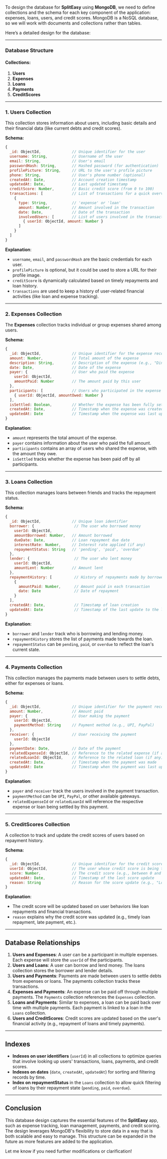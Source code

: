 To design the database for **SplitEasy** using **MongoDB**, we need to define collections and the schema for each key component of the application: expenses, loans, users, and credit scores. MongoDB is a NoSQL database, so we will work with documents and collections rather than tables.

Here’s a detailed design for the database:

---

### **Database Structure**

#### **Collections:**
1. **Users**
2. **Expenses**
3. **Loans**
4. **Payments**
5. **CreditScores**

---

### 1. **Users Collection**
This collection stores information about users, including basic details and their financial data (like current debts and credit scores).

**Schema:**

```js
{
  _id: ObjectId,              // Unique identifier for the user
  username: String,           // Username of the user
  email: String,              // User's email
  passwordHash: String,       // Hashed password (for authentication)
  profilePicture: String,     // URL to the user's profile picture
  phone: String,              // User's phone number (optional)
  createdAt: Date,            // Account creation timestamp
  updatedAt: Date,            // Last updated timestamp
  creditScore: Number,        // Basic credit score (from 0 to 100)
  transactions: [             // List of transactions for a quick overview
    {
      type: String,           // 'expense' or 'loan'
      amount: Number,         // Amount involved in the transaction
      date: Date,             // Date of the transaction
      involvedUsers: [        // List of users involved in the transaction
        { userId: ObjectId, amount: Number }
      ]
    }
  ]
}
```

**Explanation**:
- `username`, `email`, and `passwordHash` are the basic credentials for each user.
- `profilePicture` is optional, but it could be used to store a URL for their profile image.
- `creditScore` is dynamically calculated based on timely repayments and loan history.
- `transactions` are used to keep a history of user-related financial activities (like loan and expense tracking).

---

### 2. **Expenses Collection**
The **Expenses** collection tracks individual or group expenses shared among users.

**Schema:**

```js
{
  _id: ObjectId,              // Unique identifier for the expense record
  amount: Number,             // Total amount of the expense
  description: String,        // Description of the expense (e.g., "Dinner at Mike's")
  date: Date,                 // Date of the expense
  payer: {                    // User who paid the expense
    userId: ObjectId,
    amountPaid: Number        // The amount paid by this user
  },
  participants: [             // Users who participated in the expense
    { userId: ObjectId, amountOwed: Number }
  ],
  isSettled: Boolean,         // Whether the expense has been fully settled
  createdAt: Date,            // Timestamp when the expense was created
  updatedAt: Date             // Timestamp when the expense was last updated
}
```

**Explanation**:
- `amount` represents the total amount of the expense.
- `payer` contains information about the user who paid the full amount.
- `participants` contains an array of users who shared the expense, with the amount they owe.
- `isSettled` tracks whether the expense has been paid off by all participants.

---

### 3. **Loans Collection**
This collection manages loans between friends and tracks the repayment status.

**Schema:**

```js
{
  _id: ObjectId,              // Unique loan identifier
  borrower: {                  // The user who borrowed money
    userId: ObjectId,
    amountBorrowed: Number,   // Amount borrowed
    dueDate: Date,            // Loan repayment due date
    interestRate: Number,     // Interest rate applied (if any)
    repaymentStatus: String   // 'pending', 'paid', 'overdue'
  },
  lender: {                    // The user who lent money
    userId: ObjectId,
    amountLent: Number        // Amount lent
  },
  repaymentHistory: [          // History of repayments made by borrower
    {
      amountPaid: Number,      // Amount paid in each transaction
      date: Date               // Date of repayment
    }
  ],
  createdAt: Date,             // Timestamp of loan creation
  updatedAt: Date              // Timestamp of the last update to the loan
}
```

**Explanation**:
- `borrower` and `lender` track who is borrowing and lending money.
- `repaymentHistory` stores the list of payments made towards the loan.
- `repaymentStatus` can be `pending`, `paid`, or `overdue` to reflect the loan's current state.

---

### 4. **Payments Collection**
This collection manages the payments made between users to settle debts, either for expenses or loans.

**Schema:**

```js
{
  _id: ObjectId,              // Unique identifier for the payment record
  amount: Number,             // Amount paid
  payer: {                    // User making the payment
    userId: ObjectId,
    paymentMethod: String     // Payment method (e.g., UPI, PayPal)
  },
  receiver: {                 // User receiving the payment
    userId: ObjectId
  },
  paymentDate: Date,          // Date of the payment
  relatedExpenseId: ObjectId, // Reference to the related expense (if any)
  relatedLoanId: ObjectId,    // Reference to the related loan (if any)
  createdAt: Date,            // Timestamp when the payment was made
  updatedAt: Date             // Timestamp when the payment was last updated
}
```

**Explanation**:
- `payer` and `receiver` track the users involved in the payment transaction.
- `paymentMethod` can be `UPI`, `PayPal`, or other available gateways.
- `relatedExpenseId` or `relatedLoanId` will reference the respective expense or loan being settled by this payment.

---

### 5. **CreditScores Collection**
A collection to track and update the credit scores of users based on repayment history.

**Schema:**

```js
{
  _id: ObjectId,              // Unique identifier for the credit score record
  userId: ObjectId,           // The user whose credit score is being tracked
  score: Number,              // The credit score (e.g., between 0 and 100)
  updatedAt: Date,            // Timestamp of the last score update
  reason: String              // Reason for the score update (e.g., "Loan Repayment", "Payment Overdue")
}
```

**Explanation**:
- The credit score will be updated based on user behaviors like loan repayments and financial transactions.
- `reason` explains why the credit score was updated (e.g., timely loan repayment, late payment, etc.).

---

## **Database Relationships**

1. **Users and Expenses**: A user can be a participant in multiple expenses. Each expense will store the `userId` of the participants.
2. **Users and Loans**: A user can borrow and lend money. The loans collection stores the borrower and lender details.
3. **Users and Payments**: Payments are made between users to settle debts from expenses or loans. The payments collection tracks these transactions.
4. **Expenses and Payments**: An expense can be paid off through multiple payments. The `Payments` collection references the `Expenses` collection.
5. **Loans and Payments**: Similar to expenses, a loan can be paid back over time with multiple payments. Each payment is linked to a loan in the `Loans` collection.
6. **Users and CreditScores**: Credit scores are updated based on the user's financial activity (e.g., repayment of loans and timely payments).

---

## **Indexes**

- **Indexes on user identifiers** (`userId`) in all collections to optimize queries that involve looking up users' transactions, loans, payments, and credit scores.
- **Indexes on dates** (`date`, `createdAt`, `updatedAt`) for sorting and filtering records by time.
- **Index on repaymentStatus** in the `Loans` collection to allow quick filtering of loans by their repayment state (`pending`, `paid`, `overdue`).

---

## **Conclusion**

This database design captures the essential features of the **SplitEasy** app, such as expense tracking, loan management, payments, and credit scoring. The design leverages MongoDB's flexibility to store data in a way that is both scalable and easy to manage. This structure can be expanded in the future as more features are added to the application.

Let me know if you need further modifications or clarification!
